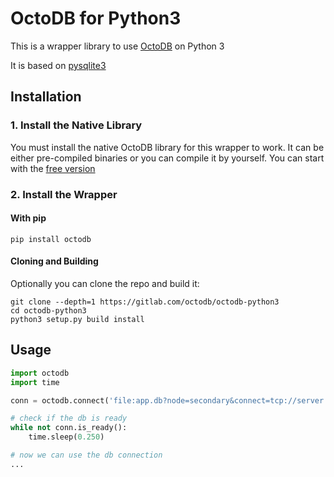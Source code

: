 OctoDB for Python3
==================

This is a wrapper library to use [OctoDB](http://octodb.io) on Python 3

It is based on [pysqlite3](https://github.com/coleifer/pysqlite3)


Installation
------------

### 1. Install the Native Library

You must install the native OctoDB library for this wrapper to work.
It can be either pre-compiled binaries or you can compile it by yourself.
You can start with the [free version](http://octodb.io/en/download.html)

### 2. Install the Wrapper

#### With pip

```
pip install octodb
```

#### Cloning and Building

Optionally you can clone the repo and build it:

```
git clone --depth=1 https://gitlab.com/octodb/octodb-python3
cd octodb-python3
python3 setup.py build install
```


Usage
-----

```python
import octodb
import time

conn = octodb.connect('file:app.db?node=secondary&connect=tcp://server:port')

# check if the db is ready
while not conn.is_ready():
    time.sleep(0.250)

# now we can use the db connection
...
```
